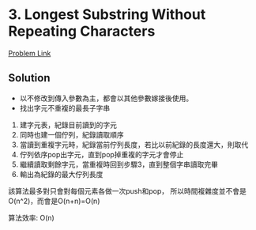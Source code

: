 # 3. Longest Substring Without Repeating Characters

[Problem Link](https://leetcode.com/problems/longest-substring-without-repeating-characters/)

## Solution

* 以不修改到傳入參數為主，都會以其他參數嫁接後使用。
* 找出字元不重複的最長子字串

1. 建字元表，紀錄目前讀到的字元
2. 同時也建一個佇列，紀錄讀取順序
3. 當讀到重複字元時，紀錄當前佇列長度，若比以前紀錄的長度還大，則取代
4. 佇列依序pop出字元，直到pop掉重複的字元才會停止
5. 繼續讀取剩餘字元，當重複時回到步驟3，直到整個字串讀取完畢
6. 輸出為紀錄的最大佇列長度

該算法最多對只會對每個元素各做一次push和pop，
所以時間複雜度並不會是O(n^2)，而會是O(n+n)=O(n)

算法效率: O(n)<br>
